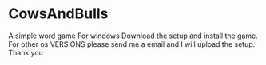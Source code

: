 # CowsAndBulls
A simple word game
For windows Download the setup and install the game.
For other os VERSIONS please send me a email and I will upload the setup.
Thank you
